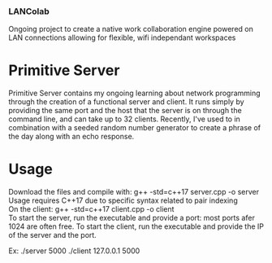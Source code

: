 ### LANColab

Ongoing project to create a native work collaboration engine powered on LAN connections allowing for flexible, wifi independant workspaces

# Primitive Server

Primitive Server contains my ongoing learning about network programming through the creation of a functional server and client. It runs simply by providing the same port and the host that the server is on through the command line, and can take up to 32 clients. Recently, I've used to in combination with a seeded random number generator to create a phrase of the day along with an echo response.

# Usage

Download the files and compile with:
g++ -std=c++17 server.cpp -o server\
Usage requires C++17 due to specific syntax related to pair indexing\
On the client:
g++ -std=c++17 client.cpp -o client\
To start the server, run the executable and provide a port: most ports afer 1024 are often free.
To start the client, run the executable and provide the IP of the server and the port.

Ex:
./server 5000
./client 127.0.0.1 5000
